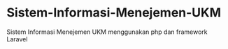 # Sistem-Informasi-Menejemen-UKM
Sistem Informasi Menejemen UKM menggunakan php dan framework Laravel
